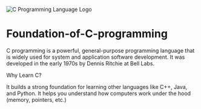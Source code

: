 ![C Programming Language Logo](https://upload.wikimedia.org/wikipedia/commons/thumb/1/18/C_Programming_Language.svg/1200px-C_Programming_Language.svg.png)
# Foundation-of-C-programming
C programming is a powerful, general-purpose programming language that is widely used for system and application software development. It was developed in the early 1970s by Dennis Ritchie at Bell Labs.

Why Learn C?

It builds a strong foundation for learning other languages like C++, Java, and Python.
It helps you understand how computers work under the hood (memory, pointers, etc.)
